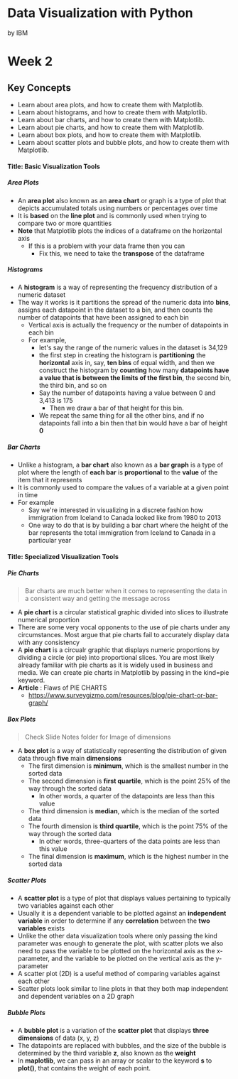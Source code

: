 Data Visualization with Python
===============================

by IBM

# Week 2

## Key Concepts
* Learn about area plots, and how to create them with Matplotlib.
* Learn about histograms, and how to create them with Matplotlib.
* Learn about bar charts, and how to create them with Matplotlib.
* Learn about pie charts, and how to create them with Matplotlib.
* Learn about box plots, and how to create them with Matplotlib.
* Learn about scatter plots and bubble plots, and how to create them with Matplotlib.

#### Title: Basic Visualization Tools

##### Area Plots

* An **area plot** also known as an **area chart** or graph is a type of plot that depicts accumulated totals using numbers or percentages over time
* It is **based** on the **line plot** and is commonly used when trying to compare two or more quantities
* **Note** that Matplotlib plots the indices of a dataframe on the horizontal axis
	* If this is a problem with your data frame then you can
		* Fix this, we need to take the **transpose** of the dataframe

##### Histograms

* A **histogram** is a way of representing the frequency distribution of a numeric dataset
* The way it works is it partitions the spread of the numeric data into **bins**, assigns each datapoint in the dataset to a bin, and then counts the number of datapoints that have been assigned to each bin
	* Vertical axis is actually the frequency or the number of datapoints in each bin
	* For example, 
		* let's say the range of the numeric values in the dataset is 34,129
		* the first step in creating the histogram is **partitioning** the **horizontal** axis in, say, **ten bins** of equal width, and then we construct the histogram by **counting** how many **datapoints have a value that is between the limits of the first bin**, the second bin, the third bin, and so on
		* Say the number of datapoints having a value between 0 and 3,413 is 175
			* Then we draw a bar of that height for this bin. 
		* We repeat the same thing for all the other bins, and if no datapoints fall into a bin then that bin would have a bar of height **0**

##### Bar Charts

* Unlike a histogram, a **bar chart** also known as a **bar graph** is a type of plot where the length of **each bar** is **proportional** to the **value** of the item that it represents
* It is commonly used to compare the values of a variable at a given point in time
* For example
	* Say we're interested in visualizing in a discrete fashion how immigration from Iceland to Canada looked like from 1980 to 2013
	* One way to do that is by building a bar chart where the height of the bar represents the total immigration from Iceland to Canada in a particular year


#### Title: Specialized Visualization Tools

##### Pie Charts

> Bar charts are much better when it comes to representing the data in a consistent way and getting the message across

* A **pie chart** is a circular statistical graphic divided into slices to illustrate numerical proportion
* There are some very vocal opponents to the use of pie charts under any circumstances. Most argue that pie charts fail to accurately display data with any consistency
* A **pie chart** is a circualr graphic that displays numeric proportions by dividing a circle (or pie) into proportional slices. You are most likely already familiar with pie charts as it is widely used in business and media. We can create pie charts in Matplotlib by passing in the kind=pie keyword.
* **Article** : Flaws of PIE CHARTS
	* https://www.surveygizmo.com/resources/blog/pie-chart-or-bar-graph/

##### Box Plots

> Check Slide Notes folder for Image of dimensions

* A **box plot** is a way of statistically representing the distribution of given data through **five** main **dimensions**
	* The first dimension is **minimum**, which is the smallest number in the sorted data
	* The second dimension is **first quartile**, which is the point 25% of the way through the sorted data
		*  In other words, a quarter of the datapoints are less than this value
	* The third dimension is **median**, which is the median of the sorted data
	* The fourth dimension is **third quartile**, which is the point 75% of the way through the sorted data
		* In other words, three-quarters of the data points are less than this value
	* The final dimension is **maximum**, which is the highest number in the sorted data


##### Scatter Plots

* A **scatter plot** is a type of plot that displays values pertaining to typically two variables against each other
* Usually it is a dependent variable to be plotted against an **independent variable** in order to determine if any **correlation** between the **two variables** exists
* Unlike the other data visualization tools where only passing the kind parameter was enough to generate the plot, with scatter plots we also need to pass the variable to be plotted on the horizontal axis as the x-parameter, and the variable to be plotted on the vertical axis as the y-parameter
* A scatter plot (2D) is a useful method of comparing variables against each other
* Scatter plots look similar to line plots in that they both map independent and dependent variables on a 2D graph

##### Bubble Plots

* A **bubble plot** is a variation of the **scatter plot** that displays **three dimensions** of data (x, y, z)
* The datapoints are replaced with bubbles, and the size of the bubble is determined by the third variable **z**, also known as the **weight**
* In **maplotlib**, we can pass in an array or scalar to the keyword **s** to **plot()**, that contains the weight of each point.


